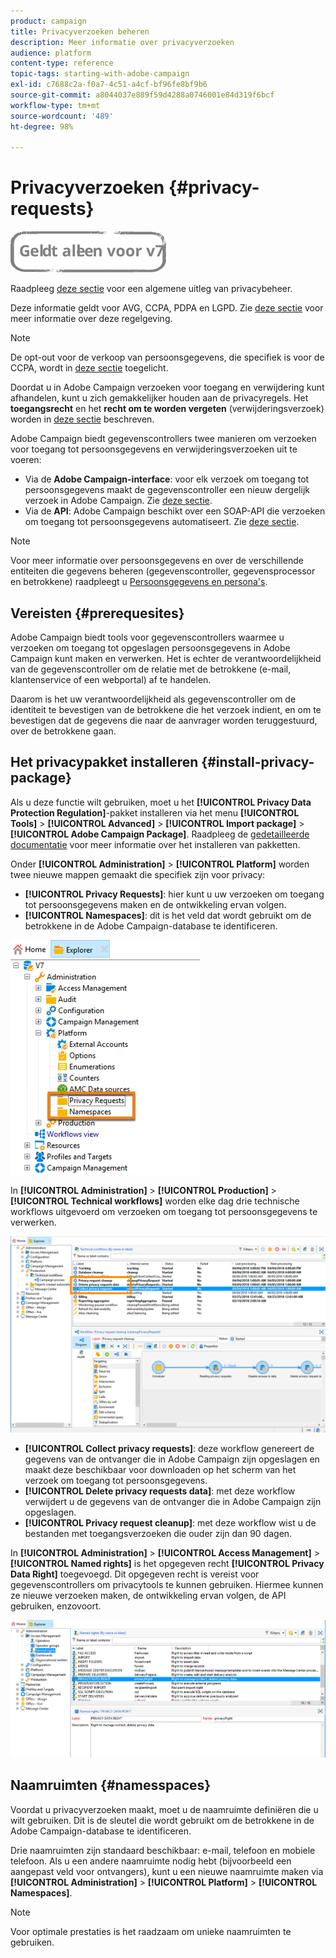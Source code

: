 ```yaml
---
product: campaign
title: Privacyverzoeken beheren
description: Meer informatie over privacyverzoeken
audience: platform
content-type: reference
topic-tags: starting-with-adobe-campaign
exl-id: c7688c2a-f0a7-4c51-a4cf-bf96fe8bf9b6
source-git-commit: a8044037e889f59d4288a0746001e84d319f6bcf
workflow-type: tm+mt
source-wordcount: '489'
ht-degree: 98%

---
```


# Privacyverzoeken {#privacy-requests}

![](../../assets/v7-only.svg)

Raadpleeg [deze sectie](privacy-management.md) voor een algemene uitleg van privacybeheer.

Deze informatie geldt voor AVG, CCPA, PDPA en LGPD. Zie [deze sectie](privacy-management.md#privacy-management-regulations) voor meer informatie over deze regelgeving.

>[!NOTE]
>
>De opt-out voor de verkoop van persoonsgegevens, die specifiek is voor de CCPA, wordt in [deze sectie](#sale-of-personal-information-ccpa) toegelicht.

<!--Installation procedures described in this document are applicable starting Campaign Classic 18.4 (build 8931+). If you are running on a previous version, refer to this [technote](https://helpx.adobe.com/campaign/kb/how-to-install-gdpr-package-on-legacy-versions.html).-->

Doordat u in Adobe Campaign verzoeken voor toegang en verwijdering kunt afhandelen, kunt u zich gemakkelijker houden aan de privacyregels. Het **toegangsrecht** en het **recht om te worden vergeten** (verwijderingsverzoek) worden in [deze sectie](privacy-management.md#right-access-forgotten) beschreven.

Adobe Campaign biedt gegevenscontrollers twee manieren om verzoeken voor toegang tot persoonsgegevens en verwijderingsverzoeken uit te voeren:

* Via de **Adobe Campaign-interface**: voor elk verzoek om toegang tot persoonsgegevens maakt de gegevenscontroller een nieuw dergelijk verzoek in Adobe Campaign. Zie [deze sectie](privacy-requests-ui.md).
* Via de **API**: Adobe Campaign beschikt over een SOAP-API die verzoeken om toegang tot persoonsgegevens automatiseert. Zie [deze sectie](privacy-requests-api.md).

>[!NOTE]
>
>Voor meer informatie over persoonsgegevens en over de verschillende entiteiten die gegevens beheren (gegevenscontroller, gegevensprocessor en betrokkene) raadpleegt u [Persoonsgegevens en persona&#39;s](privacy-and-recommendations.md#personal-data).

## Vereisten {#prerequesites}

Adobe Campaign biedt tools voor gegevenscontrollers waarmee u verzoeken om toegang tot opgeslagen persoonsgegevens in Adobe Campaign kunt maken en verwerken. Het is echter de verantwoordelijkheid van de gegevenscontroller om de relatie met de betrokkene (e-mail, klantenservice of een webportal) af te handelen.

Daarom is het uw verantwoordelijkheid als gegevenscontroller om de identiteit te bevestigen van de betrokkene die het verzoek indient, en om te bevestigen dat de gegevens die naar de aanvrager worden teruggestuurd, over de betrokkene gaan.

## Het privacypakket installeren {#install-privacy-package}

Als u deze functie wilt gebruiken, moet u het **[!UICONTROL Privacy Data Protection Regulation]**-pakket installeren via het menu **[!UICONTROL Tools]** > **[!UICONTROL Advanced]** > **[!UICONTROL Import package]** > **[!UICONTROL Adobe Campaign Package]**. Raadpleeg de [gedetailleerde documentatie](../../installation/using/installing-campaign-standard-packages.md) voor meer informatie over het installeren van pakketten.

Onder **[!UICONTROL Administration]** > **[!UICONTROL Platform]** worden twee nieuwe mappen gemaakt die specifiek zijn voor privacy:

* **[!UICONTROL Privacy Requests]**: hier kunt u uw verzoeken om toegang tot persoonsgegevens maken en de ontwikkeling ervan volgen.
* **[!UICONTROL Namespaces]**: dit is het veld dat wordt gebruikt om de betrokkene in de Adobe Campaign-database te identificeren.

![](assets/privacy-folders.png)

In **[!UICONTROL Administration]** > **[!UICONTROL Production]** > **[!UICONTROL Technical workflows]** worden elke dag drie technische workflows uitgevoerd om verzoeken om toegang tot persoonsgegevens te verwerken.

![](assets/privacy-workflows.png)

* **[!UICONTROL Collect privacy requests]**: deze workflow genereert de gegevens van de ontvanger die in Adobe Campaign zijn opgeslagen en maakt deze beschikbaar voor downloaden op het scherm van het verzoek om toegang tot persoonsgegevens.
* **[!UICONTROL Delete privacy requests data]**: met deze workflow verwijdert u de gegevens van de ontvanger die in Adobe Campaign zijn opgeslagen.
* **[!UICONTROL Privacy request cleanup]**: met deze workflow wist u de bestanden met toegangsverzoeken die ouder zijn dan 90 dagen.

In **[!UICONTROL Administration]** > **[!UICONTROL Access Management]** > **[!UICONTROL Named rights]** is het opgegeven recht **[!UICONTROL Privacy Data Right]** toegevoegd. Dit opgegeven recht is vereist voor gegevenscontrollers om privacytools te kunnen gebruiken. Hiermee kunnen ze nieuwe verzoeken maken, de ontwikkeling ervan volgen, de API gebruiken, enzovoort.

![](assets/privacy-right.png)

## Naamruimten {#namesspaces}

Voordat u privacyverzoeken maakt, moet u de naamruimte definiëren die u wilt gebruiken. Dit is de sleutel die wordt gebruikt om de betrokkene in de Adobe Campaign-database te identificeren.

Drie naamruimten zijn standaard beschikbaar: e-mail, telefoon en mobiele telefoon. Als u een andere naamruimte nodig hebt (bijvoorbeeld een aangepast veld voor ontvangers), kunt u een nieuwe naamruimte maken via **[!UICONTROL Administration]** > **[!UICONTROL Platform]** > **[!UICONTROL Namespaces]**.

>[!NOTE]
>
>Voor optimale prestaties is het raadzaam om unieke naamruimten te gebruiken.

